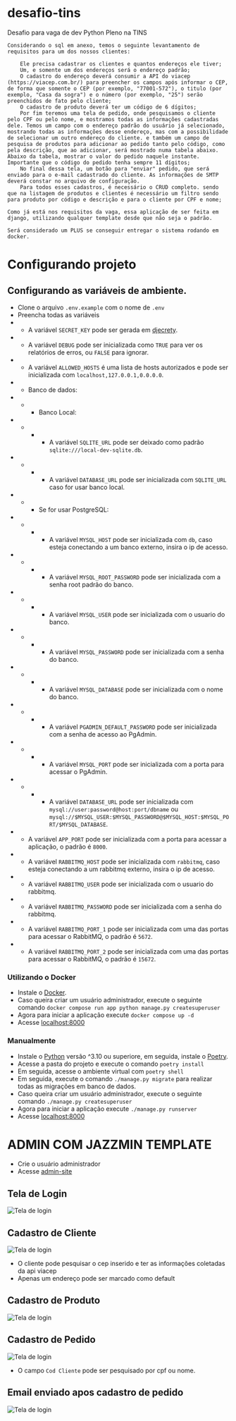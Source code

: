 # desafio-tins
Desafio para vaga de dev Python Pleno na TINS


```
Considerando o sql em anexo, temos o seguinte levantamento de requisitos para um dos nossos clientes:

    Ele precisa cadastrar os clientes e quantos endereços ele tiver;
    Um, e somente um dos endereços será o endereço padrão;
    O cadastro do endereço deverá consumir a API do viacep (https://viacep.com.br/) para preencher os campos após informar o CEP, de forma que somente o CEP (por exemplo, "77001-572"), o titulo (por exemplo, "Casa da sogra") e o número (por exemplo, "25") serão preenchidos de fato pelo cliente;
    O cadastro de produto deverá ter um código de 6 dígitos;
    Por fim teremos uma tela de pedido, onde pesquisamos o cliente pelo CPF ou pelo nome, e mostramos todas as informações cadastradas dele. Temos um campo com o endereço padrão do usuário já selecionado, mostrando todas as informações desse endereço, mas com a possibilidade de selecionar um outro endereço do cliente. e também um campo de pesquisa de produtos para adicionar ao pedido tanto pelo código, como pela descrição, que ao adicionar, será mostrado numa tabela abaixo. Abaixo da tabela, mostrar o valor do pedido naquele instante. Importante que o código do pedido tenha sempre 11 dígitos;
    No final dessa tela, um botão para "enviar" pedido, que será enviado para o e-mail cadastrado do cliente. As informações de SMTP deverá constar no arquivo de configuração.
    Para todos esses cadastros, é necessário o CRUD completo. sendo que na listagem de produtos e clientes é necessário um filtro sendo para produto por código e descrição e para o cliente por CPF e nome;

Como já está nos requisitos da vaga, essa aplicação de ser feita em django, utilizando qualquer template desde que não seja o padrão.

Será considerado um PLUS se conseguir entregar o sistema rodando em docker.

```

# Configurando projeto
## Configurando as variáveis de ambiente.
- Clone o arquivo ```.env.example``` com o nome de ```.env```
- Preencha todas as variáveis
- - A variável ```SECRET_KEY``` pode ser gerada em [djecrety](https://djecrety.ir/).
- - A variável ```DEBUG``` pode ser inicializada como ```TRUE``` para ver os relatórios de erros, ou ```FALSE``` para ignorar.
- - A variável ```ALLOWED_HOSTS``` é uma lista de hosts autorizados e pode ser inicializada com ``localhost,127.0.0.1,0.0.0.0``.
- - Banco de dados:
- - - Banco Local:
- - - - A variável ```SQLITE_URL``` pode ser deixado como padrão ```sqlite:///local-dev-sqlite.db```.
- - - - A variável ```DATABASE_URL``` pode ser inicializada com ```SQLITE_URL``` caso for usar banco local.
- - - Se for usar PostgreSQL:
- - - - A variável ```MYSQL_HOST``` pode ser inicializada com ```db```, caso esteja conectando a um banco externo, insira o ip de acesso.
- - - - A variável ```MYSQL_ROOT_PASSWORD``` pode ser inicializada com a senha root padrão do banco.
- - - - A variável ```MYSQL_USER``` pode ser inicializada com o usuario do banco.
- - - - A variável ```MYSQL_PASSWORD``` pode ser inicializada com a senha do banco.
- - - - A variável ```MYSQL_DATABASE``` pode ser inicializada com o nome do banco.
- - - - A variável ```PGADMIN_DEFAULT_PASSWORD``` pode ser inicializada com a senha de acesso ao PgAdmin.
- - - - A variável ```MYSQL_PORT``` pode ser inicializada com a porta para acessar o PgAdmin.
- - - - A variável ```DATABASE_URL``` pode ser inicializada com ```mysql://user:password@host:port/dbname``` ou ```mysql://$MYSQL_USER:$MYSQL_PASSWORD@$MYSQL_HOST:$MYSQL_PORT/$MYSQL_DATABASE```.
- - A variável ```APP_PORT``` pode ser inicializada com a porta para acessar a aplicação, o padrão é ```8000```.
- - A variável ```RABBITMQ_HOST``` pode ser inicializada com ```rabbitmq```, caso esteja conectando a um rabbitmq externo, insira o ip de acesso.
- - A variável ```RABBITMQ_USER``` pode ser inicializada com o usuario do rabbitmq.
- - A variável ```RABBITMQ_PASSWORD``` pode ser inicializada com a senha do rabbitmq.
- - A variável ```RABBITMQ_PORT_1``` pode ser inicializada com uma das portas para acessar o RabbitMQ, o padrão é ```5672```.
- - A variável ```RABBITMQ_PORT_2``` pode ser inicializada com uma das portas para acessar o RabbitMQ, o padrão é ```15672```.


### Utilizando o Docker
- Instale o [Docker](https://www.docker.com/).
- Caso queira criar um usuário administrador, execute o seguinte comando ```docker compose run app python manage.py createsuperuser```
- Agora para iniciar a aplicação execute ```docker compose up -d```
- Acesse [localhost:8000](http://0.0.0.0:8000)


### Manualmente
- Instale o [Python](https://www.python.org/) versão ^3.10 ou superiore, em seguida, instale o [Poetry](https://python-poetry.org/).
- Acesse a pasta do projeto e execute o comando ```poetry install```
- Em seguida, acesse o ambiente virtual com ```poetry shell```
- Em seguida, execute o comando ```./manage.py migrate``` para realizar todas as migrações em banco de dados.
- Caso queira criar um usuário administrador, execute o seguinte comando ```./manage.py createsuperuser```
- Agora para iniciar a aplicação execute ```./manage.py runserver```
- Acesse [localhost:8000](http://127.0.0.1:8000)


# ADMIN COM JAZZMIN TEMPLATE
- Crie o usuário administrador
- Acesse [admin-site](0.0.0.0:8000/admin)

## Tela de Login
![Tela de login](docs/images/login.jpeg)
## Cadastro de Cliente
![Tela de login](docs/images/cadastro_cliente.jpeg)
- O cliente pode pesquisar o cep inserido e ter as informações coletadas da api viacep
- Apenas um endereço pode ser marcado como default
## Cadastro de Produto
![Tela de login](docs/images/cadastro_produto.jpeg)
## Cadastro de Pedido
![Tela de login](docs/images/cadastro_pedido.jpeg)
- O campo ``Cod Cliente`` pode ser pesquisado por cpf ou nome.
## Email enviado apos cadastro de pedido
![Tela de login](docs/images/email_pedido.jpeg)